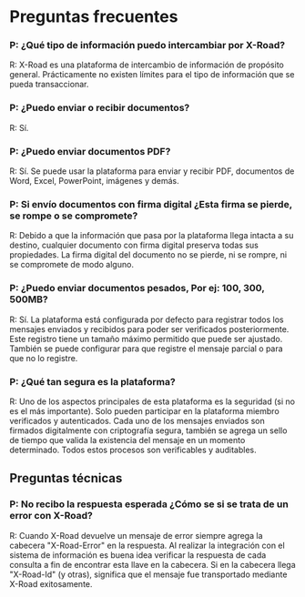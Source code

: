 # Preguntas frecuentes

### P: **¿Qué tipo de información puedo intercambiar por X-Road?**
R: X-Road es una plataforma de intercambio de información de propósito general. Prácticamente no existen límites para el tipo de información que se pueda transaccionar.

### P: ¿Puedo enviar o recibir documentos?
R: Sí.

### P: ¿Puedo enviar documentos PDF?
R: Sí. Se puede usar la plataforma para enviar y recibir PDF, documentos de Word, Excel, PowerPoint, imágenes y demás.

### P: Si envío documentos con firma digital ¿Esta firma se pierde, se rompe o se compromete?
R: Debido a que la información que pasa por la plataforma llega intacta a su destino, cualquier documento con firma digital preserva todas sus propiedades. La firma digital del documento no se pierde, ni se rompre, ni se compromete de modo alguno.

### P: ¿Puedo enviar documentos pesados, Por ej: 100, 300, 500MB?
R: Sí. La plataforma está configurada por defecto para registrar todos los mensajes enviados y recibidos para poder ser verificados posteriormente. Este registro tiene un tamaño máximo permitido que puede ser ajustado. También se puede configurar para que registre el mensaje parcial o para que no lo registre.

### P: ¿Qué tan segura es la plataforma?
R: Uno de los aspectos principales de esta plataforma es la seguridad (si no es el más importante). Solo pueden participar en la plataforma miembro verificados y autenticados. Cada uno de los mensajes enviados son firmados digitalmente con criptografía segura, también se agrega un sello de tiempo que valida la existencia del mensaje en un momento determinado. Todos estos procesos son verificables y auditables.

## Preguntas técnicas

### P: No recibo la respuesta esperada ¿Cómo se si se trata de un error con X-Road?
R: Cuando X-Road devuelve un mensaje de error siempre agrega la cabecera "X-Road-Error" en la respuesta. Al realizar la integración con el sistema de información es buena idea verificar la respuesta de cada consulta a fin de encontrar esta llave en la cabecera. Si en la cabecera llega "X-Road-Id" (y otras), significa que el mensaje fue transportado mediante X-Road exitosamente.

